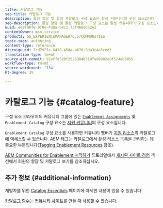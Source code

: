 ```yaml
---
title: 카탈로그 기능
seo-title: 카탈로그 기능
description: 활성 할당 및 활성 카탈로그 구성 요소는 활성 커뮤니티의 구성 요소입니다
seo-description: 활성 할당 및 활성 카탈로그 구성 요소는 활성 커뮤니티의 구성 요소입니다
uuid: ee9fd9f6-9f8e-4d8a-b4c1-73f466dd52e2
contentOwner: msm-service
products: SG_EXPERIENCEMANAGER/6.5/COMMUNITIES
topic-tags: authoring
content-type: reference
discoiquuid: 7cd7921e-6438-450a-a676-9da3c4a5ced3
translation-type: tm+mt
source-git-commit: 82affd528f2526384b319fe89082e0f574ab5855
workflow-type: tm+mt
source-wordcount: '134'
ht-degree: 1%

---
```



# 카탈로그 기능 {#catalog-feature}

구성 요소 브라우저의 커뮤니티 그룹에 있는 [`Enablement Assignments`](assignments.md) 및 `Enablement Catalog` 구성 요소는 [지원 커뮤니티](overview.md#enablement-community)의 구성 요소입니다.

`Enablement Catalog` 구성 요소를 사용하면 커뮤니티 멤버가 [지원 리소스](resources.md)의 카탈로그에 액세스할 수 있습니다. AEM 태그는 카탈로그에서 활성 리소스 목록을 관리하는 데 중요한 부분입니다([Tagging Enablement Resources](tag-resources.md) 참조).

[AEM Communities for Enablement 시작하기](getting-started-enablement.md) 튜토리얼에서 [게시된 사이트 경험](enablement-published-site.md) 섹션에서 회원의 할당 및 카탈로그 보기를 참조하십시오.

## 추가 정보 {#additional-information}

개발자를 위한 [Catalog Essentials](catalog-developer-essentials.md) 페이지에 자세한 내용이 있을 수 있습니다.

[카탈로그 함수](functions.md#catalog-function)는 [커뮤니티 사이트](sites-console.md)를 만들 때 사용할 수 있습니다.
